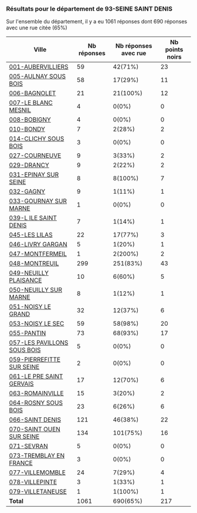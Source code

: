### Résultats pour le département de 93-SEINE SAINT DENIS

Sur l'ensemble du département, il y a eu 1061 réponses dont 690 réponses avec une rue citée (65%)

| Ville | Nb réponses | Nb réponses avec rue | Nb points noirs |
|-------------|-------------|----------------------|-----------------|
|<a href='001-AUBERVILLIERS.md'>001-AUBERVILLIERS</a>|59|42(71%)|23|
|<a href='005-AULNAY SOUS BOIS.md'>005-AULNAY SOUS BOIS</a>|58|17(29%)|11|
|<a href='006-BAGNOLET.md'>006-BAGNOLET</a>|21|21(100%)|12|
|<a href='007-LE BLANC MESNIL.md'>007-LE BLANC MESNIL</a>|4|0(0%)|0|
|<a href='008-BOBIGNY.md'>008-BOBIGNY</a>|4|0(0%)|0|
|<a href='010-BONDY.md'>010-BONDY</a>|7|2(28%)|2|
|<a href='014-CLICHY SOUS BOIS.md'>014-CLICHY SOUS BOIS</a>|3|0(0%)|0|
|<a href='027-COURNEUVE.md'>027-COURNEUVE</a>|9|3(33%)|2|
|<a href='029-DRANCY.md'>029-DRANCY</a>|9|2(22%)|2|
|<a href='031-EPINAY SUR SEINE.md'>031-EPINAY SUR SEINE</a>|8|8(100%)|7|
|<a href='032-GAGNY.md'>032-GAGNY</a>|9|1(11%)|1|
|<a href='033-GOURNAY SUR MARNE.md'>033-GOURNAY SUR MARNE</a>|1|0(0%)|0|
|<a href='039-L ILE SAINT DENIS.md'>039-L ILE SAINT DENIS</a>|7|1(14%)|1|
|<a href='045-LES LILAS.md'>045-LES LILAS</a>|22|17(77%)|3|
|<a href='046-LIVRY GARGAN.md'>046-LIVRY GARGAN</a>|5|1(20%)|1|
|<a href='047-MONTFERMEIL.md'>047-MONTFERMEIL</a>|1|2(200%)|2|
|<a href='048-MONTREUIL.md'>048-MONTREUIL</a>|299|251(83%)|43|
|<a href='049-NEUILLY PLAISANCE.md'>049-NEUILLY PLAISANCE</a>|10|6(60%)|5|
|<a href='050-NEUILLY SUR MARNE.md'>050-NEUILLY SUR MARNE</a>|8|1(12%)|1|
|<a href='051-NOISY LE GRAND.md'>051-NOISY LE GRAND</a>|32|12(37%)|6|
|<a href='053-NOISY LE SEC.md'>053-NOISY LE SEC</a>|59|58(98%)|20|
|<a href='055-PANTIN.md'>055-PANTIN</a>|73|68(93%)|17|
|<a href='057-LES PAVILLONS SOUS BOIS.md'>057-LES PAVILLONS SOUS BOIS</a>|5|0(0%)|0|
|<a href='059-PIERREFITTE SUR SEINE.md'>059-PIERREFITTE SUR SEINE</a>|2|0(0%)|0|
|<a href='061-LE PRE SAINT GERVAIS.md'>061-LE PRE SAINT GERVAIS</a>|17|12(70%)|6|
|<a href='063-ROMAINVILLE.md'>063-ROMAINVILLE</a>|15|3(20%)|2|
|<a href='064-ROSNY SOUS BOIS.md'>064-ROSNY SOUS BOIS</a>|23|6(26%)|6|
|<a href='066-SAINT DENIS.md'>066-SAINT DENIS</a>|121|46(38%)|22|
|<a href='070-SAINT OUEN SUR SEINE.md'>070-SAINT OUEN SUR SEINE</a>|134|101(75%)|16|
|<a href='071-SEVRAN.md'>071-SEVRAN</a>|5|0(0%)|0|
|<a href='073-TREMBLAY EN FRANCE.md'>073-TREMBLAY EN FRANCE</a>|3|0(0%)|0|
|<a href='077-VILLEMOMBLE.md'>077-VILLEMOMBLE</a>|24|7(29%)|4|
|<a href='078-VILLEPINTE.md'>078-VILLEPINTE</a>|3|1(33%)|1|
|<a href='079-VILLETANEUSE.md'>079-VILLETANEUSE</a>|1|1(100%)|1|
| **Total** |1061|690(65%)|217|
